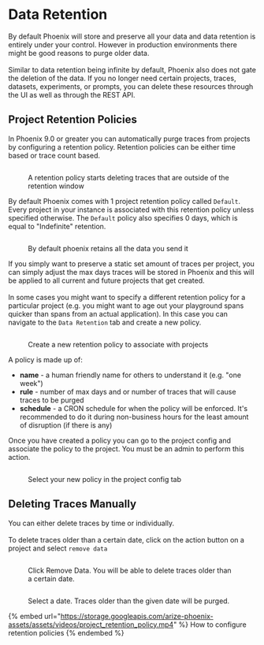 # Data Retention

By default Phoenix will store and preserve all your data and data retention is entirely under your control. However in production environments there might be good reasons to purge older data. \
\
Similar to data retention being infinite by default, Phoenix also does not gate the deletion of the data. If you no longer need certain projects, traces, datasets, experiments, or prompts, you can delete these resources through the UI as well as through the REST API.

## Project Retention Policies

In Phoenix 9.0 or greater you can automatically purge traces from projects by configuring a retention policy. Retention policies can be either time based or trace count based.&#x20;

<figure><img src="https://storage.googleapis.com/arize-phoenix-assets/assets/images/retention_policy.png" alt=""><figcaption><p>A retention policy starts deleting traces that are outside of the retention window</p></figcaption></figure>

By default Phoenix comes with 1 project retention policy called `Default`. Every project in your instance is associated with this retention policy unless specified otherwise. The `Default` policy also specifies 0 days, which is equal to "Indefinite" retention.

<figure><img src="https://storage.googleapis.com/arize-phoenix-assets/assets/images/default_retention_policy.png" alt=""><figcaption><p>By default phoenix retains all the data you send it</p></figcaption></figure>

If you simply want to preserve a static set amount of traces per project, you can simply adjust the max days traces will be stored in Phoenix and this will be applied to all current and future projects that get created.\
\
In some cases you might want to specify a different retention policy for a particular project (e.g. you might want to age out your playground spans quicker than spans from an actual application). In this case you can navigate to the `Data Retention` tab and create a new policy.

<figure><img src="https://storage.googleapis.com/arize-phoenix-assets/assets/images/new_retention_policy.png" alt=""><figcaption><p>Create a new retention policy to associate with projects</p></figcaption></figure>

A policy is made up of:

* **name** - a human friendly name for others to understand it (e.g. "one week")
* **rule** - number of max days and or number of traces that will cause traces to be purged
* **schedule** - a CRON schedule for when the policy will be enforced. It's recommended to do it during non-business hours for the least amount of disruption (if there is any)

Once you have created a policy you can go to the project config and associate the policy to the project. You must be an admin to perform this action.

<figure><img src="https://storage.googleapis.com/arize-phoenix-assets/assets/images/project_policy.png" alt=""><figcaption><p>Select your new policy in the project config tab</p></figcaption></figure>

## Deleting Traces Manually

You can either delete traces by time or individually.\
\
To delete traces older than a certain date, click on the action button on a project and select `remove data`

<figure><img src="https://storage.googleapis.com/arize-phoenix-assets/assets/images/remove_data.png" alt=""><figcaption><p>Click Remove Data. You will be able to delete traces older than a certain date.</p></figcaption></figure>

<div data-full-width="false"><figure><img src="https://storage.googleapis.com/arize-phoenix-assets/assets/images/remove_data_by_date.png" alt=""><figcaption><p>Select a date. Traces older than the given date will be purged.</p></figcaption></figure></div>



{% embed url="https://storage.googleapis.com/arize-phoenix-assets/assets/videos/project_retention_policy.mp4" %}
How to configure retention policies
{% endembed %}
